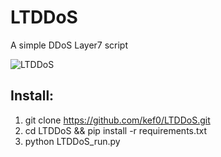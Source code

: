 # LTDDoS
A simple DDoS Layer7 script

![LTDDoS](https://github.com/kef0/LTDDoS/assets/45327810/d83b0361-a364-4ddf-9872-e72703e718c7)

## Install:
1. git clone https://github.com/kef0/LTDDoS.git
2. cd LTDDoS && pip install -r requirements.txt
3. python LTDDoS_run.py
